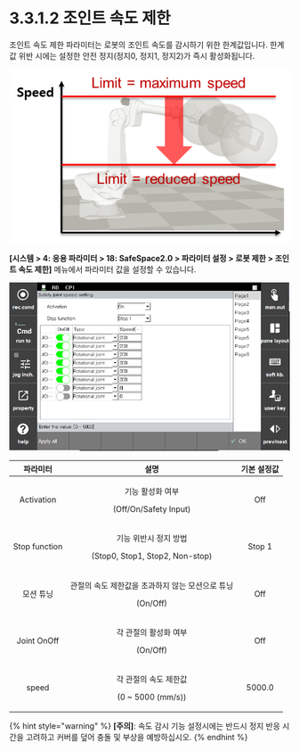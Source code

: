 ﻿# 3.3.1.2 조인트 속도 제한

조인트 속도 제한 파라미터는 로봇의 조인트 속도를 감시하기 위한 한계값입니다. 한계값 위반 시에는 설정한 안전 정지(정지0, 정지1, 정지2)가 즉시 활성화됩니다.

![조인트 속도 제한 설정 예](../../../_assets/joint_speed.png)

**\[시스템 > 4: 응용 파라미터 > 18: SafeSpace2.0 > 파라미터 설정 > 로봇 제한 > 조인트 속도 제한]** 메뉴에서 파라미터 값을 설정할 수 있습니다.

![조인트 속도 제한 파라미터 설정 화면](../../../_assets/joint_speed_param.PNG)

|  **파라미터** |                       **설명**                       |  **기본 설정값**  |
| :-------: | :------------------------------------------------: | :----------: |
| Activation | <p>기능 활성화 여부</p><p>(Off/On/Safety Input)</p> |   Off  |
| Stop function |   <p>기능 위반시 정지 방법</p><p>(Stop0, Stop1, Stop2, Non-stop)</p>  | Stop 1 |
| 모션 튜닝 |   <p>관절의 속도 제한값을 초과하지 않는 모션으로 튜닝</p><p>(On/Off)</p>  |  Off |
| Joint OnOff |   <p>각 관절의 활성화 여부</p><p>(On/Off)</p>  |  Off |
| speed |   <p>각 관절의 속도 제한값</p><p>(0 ~ 5000 (mm/s))</p>  |  5000.0 |

{% hint style="warning" %}
**\[주의]**: 속도 감시 기능 설정시에는 반드시 정지 반응 시간을 고려하고 커버를 덮어 충돌 및 부상을 예방하십시오.
{% endhint %}
 
